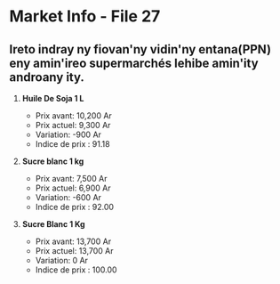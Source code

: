 # Market Info - File 27

## Ireto indray ny fiovan'ny vidin'ny entana(PPN) eny amin'ireo supermarchés lehibe amin'ity androany ity.

1. **Huile De Soja 1 L**
   - Prix avant: 10,200 Ar
   - Prix actuel: 9,300 Ar
   - Variation: -900 Ar
   - Indice de prix : 91.18

2. **Sucre blanc 1 kg**
   - Prix avant: 7,500 Ar
   - Prix actuel: 6,900 Ar
   - Variation: -600 Ar
   - Indice de prix : 92.00

3. **Sucre Blanc 1 Kg**
   - Prix avant: 13,700 Ar
   - Prix actuel: 13,700 Ar
   - Variation: 0 Ar
   - Indice de prix : 100.00


